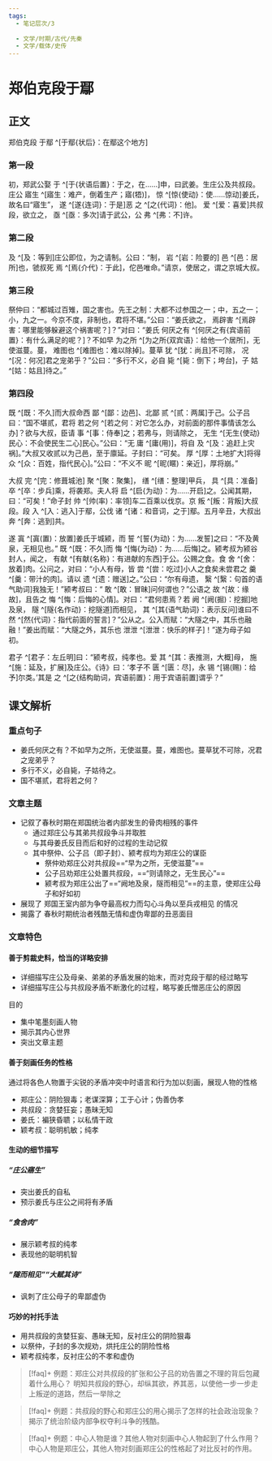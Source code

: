 ```yaml
---
tags:
  - 笔记层次/3
  
  - 文学/时期/古代/先秦
  - 文学/载体/史传
---
```



# 郑伯克段于鄢

## 正文
郑伯克段 于鄢 ^[于鄢{状后}：在鄢这个地方]

### 第一段

初，郑武公娶 于 ^[于{状语后置}：于之，在……]申，曰武姜。生庄公及共叔段。庄公 寤生 ^[寤生：难产，倒着生产；寤(牾)]， 惊 ^[惊{使动}：使……惊动]姜氏，故名曰“寤生”， 遂 ^[遂{连词}：于是]恶 之 ^[之{代词}：他]。 爱 ^[爱：喜爱]共叔段，欲立之， 亟 ^[亟：多次]请于武公，公 弗 ^[弗：不]许。

### 第二段

 及 ^[及：等到]庄公即位，为之请制。公曰：“制， 岩 ^[岩：险要的] 邑 ^[邑：居所]也，虢叔死 焉 ^[焉{介代}：于此]，佗邑唯命。”请京，使居之，谓之京城大叔。  

### 第三段

祭仲曰：“都城过百雉，国之害也。先王之制：大都不过参国之一；中，五之一；小，九之一。今京不度，非制也，君将不堪。”公曰：“姜氏欲之， 焉辟害 ^[焉辟害：哪里能够躲避这个祸害呢？]？”对曰：“姜氏 何厌之有 ^[何厌之有{宾语前置}：有什么满足的呢？]？不如早 为之所 ^[为之所{双宾语}：给他一个居所]，无使滋蔓。蔓， 难图也 ^[难图也：难以除掉]。蔓草 犹 ^[犹：尚且]不可除， 况 ^[况：何况]君之宠弟乎？”公曰：“多行不义，必自 毙 ^[毙：倒下；垮台]，子 姑 ^[姑：姑且]待之。”

### 第四段

 既 ^[既：不久]而大叔命西 鄙 ^[鄙：边邑]、北鄙 贰 ^[贰：两属]于己。公子吕曰：“国不堪贰，君将 若之何 ^[若之何：对它怎么办，对前面的那件事情该怎么办]？欲与大叔，臣请 事 ^[事：侍奉]之；若弗与，则请除之， 无生 ^[无生{使动}民心：不会使民生二心]民心。”公曰：“无 庸 ^[庸(用)]，将自 及 ^[及：追赶上灾祸]。”大叔又收贰以为己邑，至于廪延。子封曰：“可矣。 厚 ^[厚：土地扩大]将得 众 ^[众：百姓，指代民心]。”公曰：“不义不 昵 ^[昵(䁥)：亲近]，厚将崩。”


大叔 完 ^[完：修葺城池] 聚 ^[聚：聚集]， 缮 ^[缮：整理]甲兵， 具 ^[具：准备] 卒 ^[卒：步兵]乘，将袭郑。夫人将 启 ^[启{为动}：为……开启]之。公闻其期，曰：“可矣！”命子封 帅 ^[帅(率)：率领]车二百乘以伐京。京 叛 ^[叛：背叛]大叔段。段 入 ^[入：逃入]于鄢，公伐 诸 ^[诸：和音词，之于]鄢。五月辛丑，大叔出 奔 ^[奔：逃到]共。


遂 寘 ^[寘(置)：放置]姜氏于城颍，而 誓 ^[誓{为动}：为……发誓]之曰：“不及黄泉，无相见也。” 既 ^[既：不久]而 悔 ^[悔{为动}：为……后悔]之。颍考叔为颍谷封人，闻之， 有献 ^[有献{名称}：有进献的东西]于公。公赐之食。食 舍 ^[舍：放着]肉。公问之，对曰：“小人有母，皆 尝 ^[尝：吃过]小人之食矣未尝君之 羹 ^[羹：带汁的肉]。请以 遗 ^[遗：赠送]之。”公曰：“尔有母遗， 繄 ^[繄：句首的语气助词]我独无！”颍考叔曰：“ 敢 ^[敢：冒昧]问何谓也？”公语之 故 ^[故：缘故]，且告之 悔 ^[悔：后悔的心情]。对曰：“君何患焉？若 阙 ^[阙(掘)：挖掘]地及泉， 隧 ^[隧{名作动}：挖隧道]而相见， 其 ^[其{语气助词}：表示反问]谁曰不 然 ^[然{代词}：指代前面的誓言]？”公从之。公入而赋：“大隧之中，其乐也融融！”姜出而赋：“大隧之外，其乐也 泄泄 ^[泄泄：快乐的样子]！”遂为母子如初。


 君子 ^[君子：左丘明]曰：“颍考叔，纯孝也。爱 其 ^[其：表推测，大概]母， 施 ^[施：延及，扩展]及庄公。《诗》曰：‘孝子不 匮 ^[匮：尽]，永 锡 ^[锡(赐)：给予]尔类。’其是 之 ^[之{结构助词，宾语前置}：用于宾语前置]谓乎？”

## 课文解析

### 重点句子

- 姜氏何厌之有？不如早为之所，无使滋蔓。蔓，难图也。蔓草犹不可除，况君之宠弟乎？
- 多行不义，必自毙，子姑待之。
- 国不堪贰，君将若之何？

### 文章主题
- 记叙了春秋时期在郑国统治者内部发生的骨肉相残的事件
	- 通过郑庄公与其弟共叔段争斗并取胜
	- 与其母姜氏反目而后和好的过程的生动记叙
	- 其中祭仲、公子吕（即子封）、颍考叔均为郑庄公的谋臣
		- 祭仲劝郑庄公对共叔段==“早为之所，无使滋蔓”==
		- 公子吕劝郑庄公处置共叔段，==“则请除之，无生民心”==
		- 颍考叔为郑庄公出了==“阙地及泉，隧而相见”==的主意，使郑庄公母子和好如初
- 展现了   郑国王室内部为争夺最高权力而勾心斗角以至兵戎相见   的情况
- 揭露了   春秋时期统治者残酷无情和虚伪卑鄙的丑恶面目   


### 文章特色

#### 善于剪裁史料，恰当的详略安排
- 详细描写庄公及母亲、弟弟的矛盾发展的始末，而对克段于鄢的经过略写
- 详细描写庄公与共叔段矛盾不断激化的过程，略写姜氏憎恶庄公的原因

目的
- 集中笔墨刻画人物
- 揭示其内心世界
- 突出文章主题

#### 善于刻画任务的性格

 通过将各色人物置于尖锐的矛盾冲突中时语言和行为加以刻画，展现人物的性格
- 郑庄公：阴险狠毒；老谋深算；工于心计；伪善伪孝
- 共叔段：贪婪狂妄；愚昧无知
- 姜氏：褊狭昏聩；以私情干政
- 颖考叔：聪明机敏；纯孝

#### 生动的细节描写
##### “庄公寤生”
- 突出姜氏的自私
- 预示姜氏与庄公之间将有矛盾
##### “食舍肉”
- 展示颖考叔的纯孝
- 表现他的聪明机智
##### “隧而相见”“大赋其诗”

- 讽刺了庄公母子的卑鄙虚伪

#### 巧妙的衬托手法

- 用共叔段的贪婪狂妄、愚昧无知，反衬庄公的阴险狠毒
- 以祭仲，子封的多次规劝，烘托庄公的阴险性格
- 颖考叔纯孝，反衬庄公的不孝和虚伪


>[!faq]+  例题：郑庄公对共叔段的扩张和公子吕的劝告置之不理的背后包藏着什么用心？
>明知共叔段的野心，却纵其欲，养其恶，以使他一步一步走上叛逆的道路，然后一举除之

>[!faq]+  例题：共叔段的野心和郑庄公的用心揭示了怎样的社会政治现象？
>揭示了统治阶级内部争权夺利斗争的残酷。

>[!faq]+  例题：中心人物是谁？其他人物对刻画中心人物起到了什么作用？
>中心人物是郑庄公，其他人物对刻画郑庄公的性格起了对比反衬的作用。
